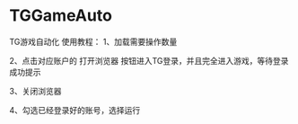 # TGGameAuto
TG游戏自动化
使用教程：
1、加载需要操作数量

2、点击对应账户的  打开浏览器  按钮进入TG登录，并且完全进入游戏，等待登录成功提示

3、关闭浏览器

4、勾选已经登录好的账号，选择运行
